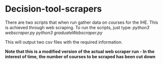 # Decision-tool-scrapers

There are two scripts that when run gather data on courses for the IHE. This is achieved through web scraping. To run the scripts, just type:
*python3 webscraper.py*
*python3 graduateWebscraper.py*

This will output two csv files with the required information.

**Note that this is a modified version of the actual web scraper run - In the interest of time, the number of courses to be scraped has been cut down**